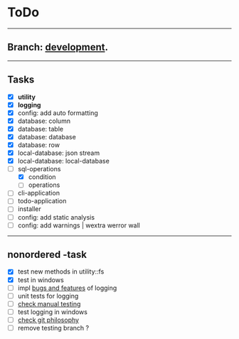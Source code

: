 # ToDo

---
## Branch:  [development](docs/branch-development).

---
## Tasks

- [x] **utility**
- [x] **logging**
- [x] config: add auto formatting
- [x] database: column
- [x] database: table
- [x] database: database
- [x] database: row
- [x] local-database: json stream
- [x] local-database: local-database
- [ ] sql-operations
	- [x] condition
	- [ ] operations
- [ ] cli-application
- [ ] todo-application
- [ ] installer
- [ ] config: add static analysis
- [ ] config: add warnings | wextra werror wall

---
## nonordered -task

- [x] test new methods in utility::fs
- [x] test in windows
- [ ] impl [bugs and features](docs/logging) of logging
- [ ] unit tests for logging
- [ ] [check manual testing](https://www.google.com/search?q=manual+testing&oq=manual+test&gs_lcrp=EgZjaHJvbWUqBwgBEAAYgAQyCQgAEEUYORiABDIHCAEQABiABDIHCAIQABiABDIHCAMQABiABDIHCAQQABiABDIHCAUQABiABDIHCAYQABiABDIHCAcQABiABDIHCAgQABiABDIHCAkQABiABNIBCDI3MjZqMGo0qAIAsAIA&sourceid=chrome&ie=UTF-8) 
- [ ] test logging in windows
- [ ] [check git philosophy ](https://www.google.com/search?q=check+git+philosophy&oq=check+git+philo&gs_lcrp=EgZjaHJvbWUqBwgBECEYoAEyBggAEEUYOTIHCAEQIRigATIHCAIQIRigAdIBCDYwNjdqMGo5qAIAsAIA&sourceid=chrome&ie=UTF-8)
- [ ] remove testing branch ?
